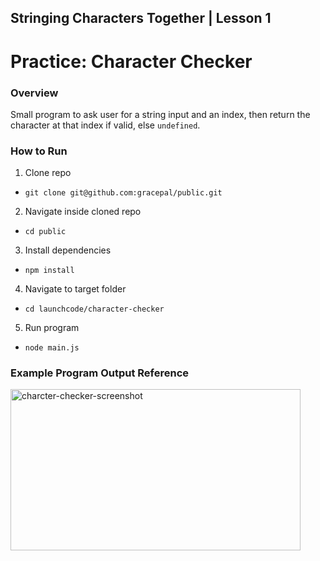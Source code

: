 ## Stringing Characters Together | Lesson 1

# Practice: Character Checker

### Overview

Small program to ask user for a string input and an index, then return the character at that index if valid, else `undefined`.

### How to Run

1. Clone repo

- `git clone git@github.com:gracepal/public.git`

2. Navigate inside cloned repo

- `cd public`

3. Install dependencies

- `npm install`

4. Navigate to target folder

- `cd launchcode/character-checker`

5. Run program

- `node main.js`

### Example Program Output Reference

<img width="464" height="258" alt="charcter-checker-screenshot" src="https://github.com/user-attachments/assets/0d463512-601d-43c8-ae79-669db825e54b" />

